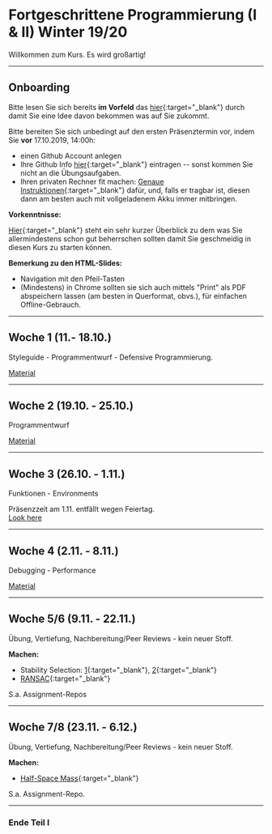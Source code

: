 # Fortgeschrittene Programmierung (I & II) Winter 19/20


Willkommen zum Kurs. Es wird großartig!

-------------------

## Onboarding


Bitte lesen Sie sich bereits **im Vorfeld** das [hier](slides/intro-orga.html){:target="_blank"} durch damit Sie eine Idee davon bekommen was auf Sie zukommt.  

Bitte bereiten Sie sich unbedingt auf den ersten Präsenztermin vor, indem Sie **vor** 17.10.2019, 14:00h:

- einen Github Account anlegen
- Ihre Github Info [hier](https://forms.gle/yDZEg239hjeyEdzt7){:target="_blank"} eintragen -- sonst kommen Sie nicht an die Übungsaufgaben.
- Ihren privaten Rechner fit machen: [Genaue Instruktionen](ex/setup-ex.html){:target="_blank"} dafür, und, falls er tragbar ist, diesen dann am besten auch mit vollgeladenem Akku immer mitbringen.

**Vorkenntnisse:**

[Hier](slides/intro-basics.html){:target="_blank"} steht ein sehr kurzer Überblick zu dem was Sie allermindestens schon gut beherrschen sollten damit Sie geschmeidig in diesen Kurs zu starten können. 

**Bemerkung zu den HTML-Slides:**

- Navigation mit den Pfeil-Tasten
- (Mindestens) in Chrome sollten sie sich auch mittels "Print" als PDF abspeichern lassen (am besten in  Querformat, obvs.), für einfachen Offline-Gebrauch. 

-------------------

##  Woche 1 (11.- 18.10.)

Styleguide - Programmentwurf - Defensive Programmierung.

[Material](week1.html)

-------------------

##  Woche 2 (19.10. - 25.10.)

Programmentwurf

[Material](week2.html)

-------------------

##  Woche 3 (26.10. - 1.11.)

Funktionen - Environments

Präsenzzeit am 1.11. entfällt wegen Feiertag.  
[Look here](week3.html)

-------------------

##  Woche 4 (2.11. - 8.11.)

Debugging - Performance

[Material](week4.html)

-------------------

## Woche 5/6 (9.11. - 22.11.)

Übung, Vertiefung, Nachbereitung/Peer Reviews - kein neuer Stoff.

**Machen:**

- Stability Selection: [1](ex/stabsel-reading-ex.html){:target="_blank"}, [2](ex/stabsel-ex.html){:target="_blank"}
- [RANSAC](ex/topdown-parallel-ransac-ex.html){:target="_blank"}

S.a. Assignment-Repos

-------------------

## Woche 7/8 (23.11. - 6.12.)

Übung, Vertiefung, Nachbereitung/Peer Reviews - kein neuer Stoff.

**Machen:**

- [Half-Space Mass](ex/topdown-halfspacemass-ex.html){:target="_blank"}

S.a. Assignment-Repo.

--------------------

### Ende Teil I

<!--

--------------------

## Woche 9/10 (7.12. - 20.12.)

Präsenzzeit am 20.12. entfällt.

**Lesen/Anschauen:**

- `S3`
- `S4`

**Machen:**

- [Half-Space Mass](ex/topdown-halfspacemass-ex.html){:target="_blank"}

S.a. Assignment-Repos.

-->